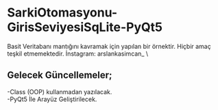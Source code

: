 # SarkiOtomasyonu-GirisSeviyesiSqLite-PyQt5
Basit Veritabanı mantığını kavramak için yapılan bir örnektir. Hiçbir amaç teşkil etmemektedir. İnstagram: arslankasimcan_ \
## Gelecek Güncellemeler;
-Class (OOP) kullanmadan yazılacak. <br>
-PyQt5 İle Arayüz Geliştirilecek.
